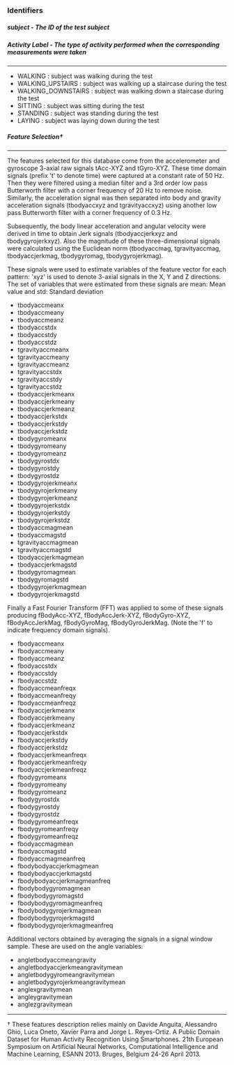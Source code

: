 
### Identifiers

##### subject - The ID of the test subject

##### Activity Label - The type of activity performed when the corresponding measurements were taken
---
+ WALKING : subject was walking during the test
+ WALKING_UPSTAIRS : subject was walking up a staircase during the test
+ WALKING_DOWNSTAIRS : subject was walking down a staircase during the test
+ SITTING : subject was sitting during the test
+ STANDING : subject was standing during the test
+ LAYING : subject was laying down during the test

##### Feature Selection†
---
The features selected for this database come from the accelerometer and gyroscope 3-axial raw signals tAcc-XYZ and tGyro-XYZ. These time domain signals (prefix 't' to denote time) were captured at a constant rate of 50 Hz. Then they were filtered using a median filter and a 3rd order low pass Butterworth filter with a corner frequency of 20 Hz to remove noise. Similarly, the acceleration signal was then separated into body and gravity acceleration signals (tbodyaccxyz and tgravityaccxyz) using another low pass Butterworth filter with a corner frequency of 0.3 Hz.

Subsequently, the body linear acceleration and angular velocity were derived in time to obtain Jerk signals (tbodyaccjerkxyz and tbodygyrojerkxyz). Also the magnitude of these three-dimensional signals were calculated using the Euclidean norm (tbodyaccmag, tgravityaccmag, tbodyaccjerkmag, tbodygyromag, tbodygyrojerkmag).  

These signals were used to estimate variables of the feature vector for each pattern: 'xyz' is used to denote 3-axial signals in the X, Y and Z directions. The set of variables that were estimated from these signals are mean: Mean value and std: Standard deviation

+ tbodyaccmeanx
+ tbodyaccmeany
+ tbodyaccmeanz
+ tbodyaccstdx
+ tbodyaccstdy
+ tbodyaccstdz
+ tgravityaccmeanx
+ tgravityaccmeany
+ tgravityaccmeanz
+ tgravityaccstdx
+ tgravityaccstdy
+ tgravityaccstdz
+ tbodyaccjerkmeanx
+ tbodyaccjerkmeany
+ tbodyaccjerkmeanz
+ tbodyaccjerkstdx
+ tbodyaccjerkstdy
+ tbodyaccjerkstdz
+ tbodygyromeanx
+ tbodygyromeany
+ tbodygyromeanz
+ tbodygyrostdx
+ tbodygyrostdy
+ tbodygyrostdz
+ tbodygyrojerkmeanx
+ tbodygyrojerkmeany
+ tbodygyrojerkmeanz
+ tbodygyrojerkstdx
+ tbodygyrojerkstdy
+ tbodygyrojerkstdz
+ tbodyaccmagmean
+ tbodyaccmagstd
+ tgravityaccmagmean
+ tgravityaccmagstd
+ tbodyaccjerkmagmean
+ tbodyaccjerkmagstd
+ tbodygyromagmean
+ tbodygyromagstd
+ tbodygyrojerkmagmean
+ tbodygyrojerkmagstd

Finally a Fast Fourier Transform (FFT) was applied to some of these signals producing fBodyAcc-XYZ, fBodyAccJerk-XYZ, fBodyGyro-XYZ, fBodyAccJerkMag, fBodyGyroMag, fBodyGyroJerkMag. (Note the 'f' to indicate frequency domain signals). 

+ fbodyaccmeanx
+ fbodyaccmeany
+ fbodyaccmeanz
+ fbodyaccstdx
+ fbodyaccstdy
+ fbodyaccstdz
+ fbodyaccmeanfreqx
+ fbodyaccmeanfreqy
+ fbodyaccmeanfreqz
+ fbodyaccjerkmeanx
+ fbodyaccjerkmeany
+ fbodyaccjerkmeanz
+ fbodyaccjerkstdx
+ fbodyaccjerkstdy
+ fbodyaccjerkstdz
+ fbodyaccjerkmeanfreqx
+ fbodyaccjerkmeanfreqy
+ fbodyaccjerkmeanfreqz
+ fbodygyromeanx
+ fbodygyromeany
+ fbodygyromeanz
+ fbodygyrostdx
+ fbodygyrostdy
+ fbodygyrostdz
+ fbodygyromeanfreqx
+ fbodygyromeanfreqy
+ fbodygyromeanfreqz
+ fbodyaccmagmean
+ fbodyaccmagstd
+ fbodyaccmagmeanfreq
+ fbodybodyaccjerkmagmean
+ fbodybodyaccjerkmagstd
+ fbodybodyaccjerkmagmeanfreq
+ fbodybodygyromagmean
+ fbodybodygyromagstd
+ fbodybodygyromagmeanfreq
+ fbodybodygyrojerkmagmean
+ fbodybodygyrojerkmagstd
+ fbodybodygyrojerkmagmeanfreq

Additional vectors obtained by averaging the signals in a signal window sample. These are used on the angle variables:

+ angletbodyaccmeangravity
+ angletbodyaccjerkmeangravitymean
+ angletbodygyromeangravitymean
+ angletbodygyrojerkmeangravitymean
+ anglexgravitymean
+ angleygravitymean
+ anglezgravitymean

---
† These features description relies mainly on Davide Anguita, Alessandro Ghio, Luca Oneto, Xavier Parra and Jorge L. Reyes-Ortiz. A Public Domain Dataset for Human Activity Recognition Using Smartphones. 21th European Symposium on Artificial Neural Networks, Computational Intelligence and Machine Learning, ESANN 2013. Bruges, Belgium 24-26 April 2013.

